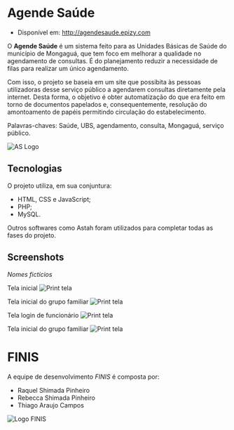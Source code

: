 # Agende Saúde

  * Disponível em: http://agendesaude.epizy.com

  O **Agende Saúde** é um sistema feito para as Unidades Básicas de Saúde do município de Mongaguá, que tem foco em melhorar a qualidade no agendamento de consultas. É do planejamento reduzir a necessidade de filas para realizar um único agendamento.
  
  Com isso, o projeto se baseia em um site que possibita às pessoas utilizadoras desse serviço público a agendarem consultas diretamente pela internet. Desta forma, o objetivo é obter automatização do que era feito em torno de documentos papelados e, consequentemente, resolução do amontoamento de papéis permitindo circulação do estabelecimento.
  
Palavras-chaves: Saúde, UBS, agendamento, consulta, Mongaguá, serviço público.

![AS Logo](Agende%20Saúde/IMG/ASLogo.png)

## Tecnologias ##

O projeto utiliza, em sua conjuntura:
  * HTML, CSS e JavaScript;
  * PHP;
  * MySQL.
 
Outros softwares como Astah foram utilizados para completar todas as fases do projeto.

## Screenshots ##

_Nomes fictícios_

Tela inicial
![Print tela](https://i.imgur.com/OGLWvSt.png)

Tela inicial do grupo familiar
![Print tela](https://i.imgur.com/2adaegM.png)

Tela login de funcionário
![Print tela](https://i.imgur.com/8U9a9Yp.png)

Tela inicial do grupo familiar
![Print tela](https://i.imgur.com/QJvvtyO.png)

# FINIS #

A equipe de desenvolvimento *FINIS* é composta por:
  * Raquel Shimada Pinheiro
  * Rebecca Shimada Pinheiro
  * Thiago Araujo Campos

![Logo FINIS](Agende%20Saúde/IMG/finis.png)
